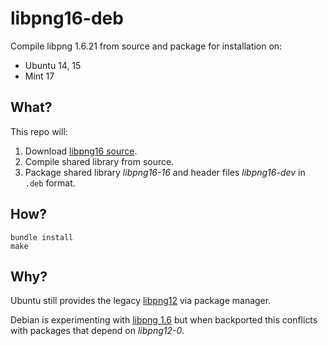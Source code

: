 # libpng16-deb

Compile libpng 1.6.21 from source and package for installation on:

* Ubuntu 14, 15
* Mint 17

## What?

This repo will:

1. Download [libpng16 source](ftp://ftp.simplesystems.org/pub/libpng/png/src/libpng16/).
2. Compile shared library from source.
3. Package shared library _libpng16-16_ and header files _libpng16-dev_ in `.deb` format.

## How?

```
bundle install
make
```

## Why?

Ubuntu still provides the legacy [libpng12](http://packages.ubuntu.com/source/xenial/libpng) via package manager.

Debian is experimenting with [libpng 1.6](https://packages.debian.org/source/experimental/libpng1.6) but when backported this conflicts with packages that depend on _libpng12-0_.
